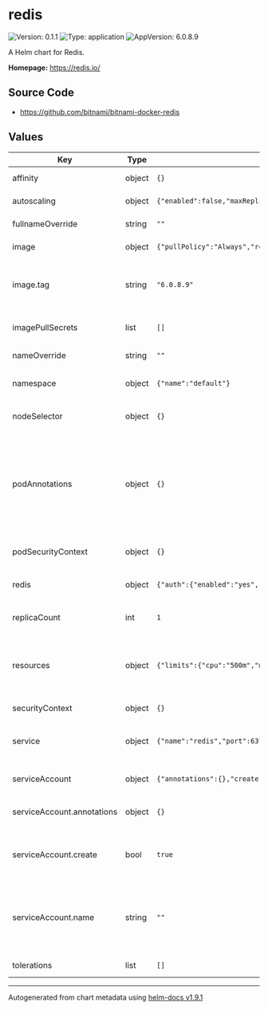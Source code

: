 # redis

![Version: 0.1.1](https://img.shields.io/badge/Version-0.1.1-informational?style=flat-square) ![Type: application](https://img.shields.io/badge/Type-application-informational?style=flat-square) ![AppVersion: 6.0.8.9](https://img.shields.io/badge/AppVersion-6.0.8.9-informational?style=flat-square)

A Helm chart for Redis.

**Homepage:** <https://redis.io/>

## Source Code

* <https://github.com/bitnami/bitnami-docker-redis>

## Values

| Key | Type | Default | Description |
|-----|------|---------|-------------|
| affinity | object | `{}` | Configuration for affinity |
| autoscaling | object | `{"enabled":false,"maxReplicas":100,"minReplicas":1,"targetCPUUtilizationPercentage":80,"targetMemoryUtilizationPercentage":80}` | Configuration for Autoscaling |
| fullnameOverride | string | `""` | Overrides the fullname |
| image | object | `{"pullPolicy":"Always","repository":"mcr.microsoft.com/oss/bitnami/redis","tag":"6.0.8.9"}` | Image to use for deploying |
| image.tag | string | `"6.0.8.9"` | Overrides the image tag whose default is the chart appVersion. |
| imagePullSecrets | list | `[]` | Secret for container registry |
| nameOverride | string | `""` | Overrides the name |
| namespace | object | `{"name":"default"}` | Configure default namespace |
| nodeSelector | object | `{}` | Configuration for nodeSelector |
| podAnnotations | object | `{}` | Additional annotations will be added to the pods of this component as well as to your Deployments or StatefulSets used to create the pods. |
| podSecurityContext | object | `{}` | Pod SecurityContext settings |
| redis | object | `{"auth":{"enabled":"yes","password":"P@ssw0rd_123"}}` | Auth configuration for REDIS |
| replicaCount | int | `1` | Configure the replicas for the pods |
| resources | object | `{"limits":{"cpu":"500m","memory":"2048M"},"requests":{"cpu":"20m","memory":"512Mi"}}` | Configuration for resources limits (CPU/MEM requests and limits) |
| securityContext | object | `{}` | SecurityContext settings |
| service | object | `{"name":"redis","port":6379,"type":"ClusterIP"}` | Service Type which are use to expose service |
| serviceAccount | object | `{"annotations":{},"create":true,"name":""}` | Configuration for service account |
| serviceAccount.annotations | object | `{}` | Annotations to add to the service account |
| serviceAccount.create | bool | `true` | Specifies whether a service account should be created |
| serviceAccount.name | string | `""` | If not set and create is true, a name is generated using the fullname template |
| tolerations | list | `[]` | Configuration for tolerations |

----------------------------------------------
Autogenerated from chart metadata using [helm-docs v1.9.1](https://github.com/norwoodj/helm-docs/releases/v1.9.1)
